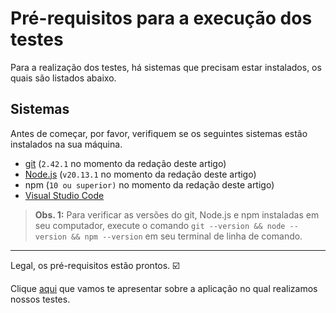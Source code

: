 # Pré-requisitos para a execução dos testes

Para a realização dos testes, há sistemas que precisam estar instalados, os quais são listados abaixo.

## Sistemas

Antes de começar, por favor, verifiquem se os seguintes sistemas estão instalados na sua máquina.

- [git](https://git-scm.com/) (`2.42.1` no momento da redação deste artigo)
- [Node.js](https://nodejs.org/en/) (`v20.13.1` no momento da redação deste artigo)
- npm (`10 ou superior)` no momento da redação deste artigo)
- [Visual Studio Code](https://code.visualstudio.com/)

> **Obs. 1:** Para verificar as versões do git, Node.js e npm instaladas em seu computador, execute o comando `git --version && node --version && npm --version` em seu terminal de linha de comando.


___

Legal, os pré-requisitos estão prontos. ☑️

Clique [aqui](execute.md) que vamos te apresentar sobre a aplicação no qual realizamos nossos testes.
